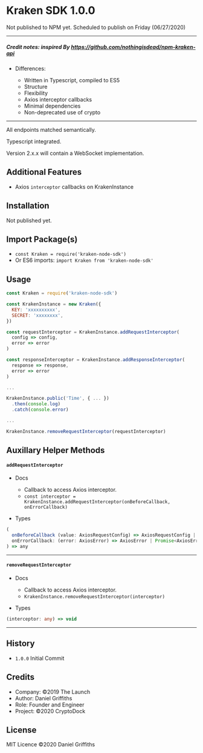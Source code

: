# Kraken SDK 1.0.0

Not published to NPM yet. Scheduled to publish on Friday (06/27/2020)

---

##### Credit notes: inspired By https://github.com/nothingisdead/npm-kraken-api

- Differences:

  - Written in Typescript, compiled to ES5
  - Structure
  - Flexibility
  - Axios interceptor callbacks
  - Minimal dependencies
  - Non-deprecated use of crypto

---

All endpoints matched semantically.

Typescript integrated.

Version 2.x.x will contain a WebSocket implementation.

## Additional Features

- Axios `interceptor` callbacks on KrakenInstance

## Installation

Not published yet.

## Import Package(s)

- `const Kraken = require('kraken-node-sdk')`
- Or ES6 imports: `import Kraken from 'kraken-node-sdk'`

## Usage

```javascript
const Kraken = require('kraken-node-sdk')

const KrakenInstance = new Kraken({
  KEY: 'xxxxxxxxxx',
  SECRET: 'xxxxxxxx',
})

const requestInterceptor = KrakenInstance.addRequestInterceptor(
  config => config,
  error => error
)

const responseInterceptor = KrakenInstance.addResponseInterceptor(
  response => response,
  error => error
)

...

KrakenInstance.public('Time', { ... })
  .then(console.log)
  .catch(console.error)

...

KrakenInstance.removeRequestInterceptor(requestInterceptor)
```

## Auxillary Helper Methods

#### `addRequestInterceptor`

- Docs

  - Callback to access Axios interceptor.
  - `const interceptor = KrakenInstance.addRequestInterceptor(onBeforeCallback, onErrorCallback)`

- Types

```typescript
(
  onBeforeCallback (value: AxiosRequestConfig) => AxiosRequestConfig | Promise<AxiosRequestConfig>,
  onErrorCallback: (error: AxiosError) => AxiosError | Promise<AxiosError>
) => any
```

---

#### `removeRequestInterceptor`

- Docs

  - Callback to access Axios interceptor.
  - `KrakenInstance.removeRequestInterceptor(interceptor)`

- Types

```typescript
(interceptor: any) => void
```

---

## History

- `1.0.0` Initial Commit

## Credits

- Company: ©2019 The Launch
- Author: Daniel Griffiths
- Role: Founder and Engineer
- Project: ©2020 CryptoDock

## License

MIT Licence ©2020 Daniel Griffiths
